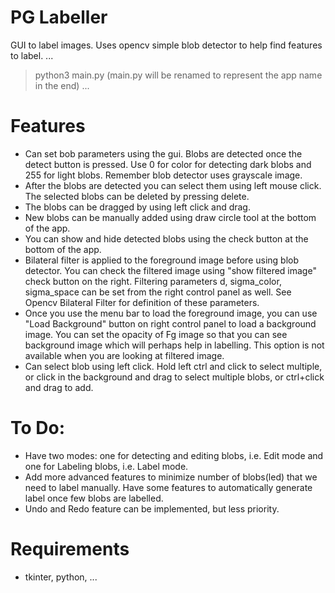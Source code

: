 # PG Labeller

GUI to label images. Uses opencv simple blob detector to help find features to label.
...
>python3 main.py (main.py will be renamed to represent the app name in the end)
...


# Features
* Can set bob parameters using the gui. Blobs are detected once the detect button is pressed. Use 0 for color for detecting dark blobs and 255 for light blobs. Remember blob detector uses grayscale image.
* After the blobs are detected you can select them using left mouse click. The selected blobs can be deleted by pressing delete.
* The blobs can be dragged by using left click and drag.
* New blobs can be manually added using draw circle tool at the bottom of the app.
* You can show and hide detected blobs using the check button at the bottom of the app.
* Bilateral filter is applied to the foreground image before using blob detector. You can check the filtered image using "show filtered image" check button on the right. Filtering parameters d, sigma_color, sigma_space can be set from the right control panel as well. See Opencv Bilateral Filter for definition of these parameters.
* Once you use the menu bar to load the foreground image, you can use "Load Background" button on right control panel to load a background image. You can set the opacity of Fg image so that you can see background image which will perhaps help in labelling. This option is not available when you are looking at filtered image.
* Can select blob using left click. Hold left ctrl and click to select multiple, or click in the background and drag to select multiple blobs, or ctrl+click and drag to add. 

# To Do:
* Have two modes: one for detecting and editing blobs, i.e. Edit mode and one for Labeling blobs, i.e. Label mode.
* Add more advanced features to minimize number of blobs(led) that we need to label manually. Have some features to automatically generate label once few blobs are labelled.
* Undo and Redo feature can be implemented, but less priority.

# Requirements
* tkinter, python, ... 
